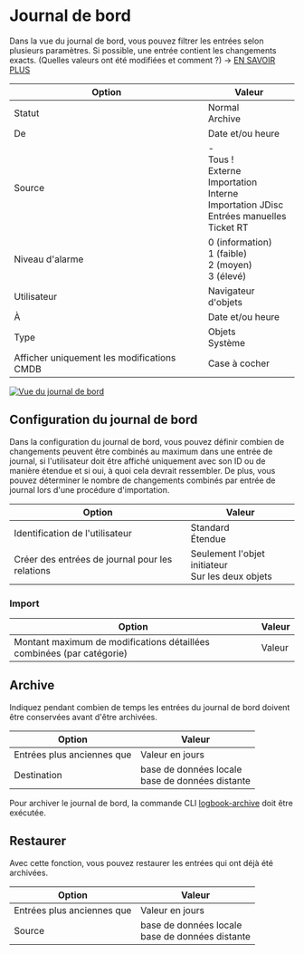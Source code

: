 # Journal de bord 

Dans la vue du journal de bord, vous pouvez filtrer les entrées selon plusieurs paramètres. Si possible, une entrée contient les changements exacts. (Quelles valeurs ont été modifiées et comment ?) → [EN SAVOIR PLUS](../../basics/logbook.md)

| Option                 | Valeur                                                                                     |
| ---------------------- | ------------------------------------------------------------------------------------------ |
| Statut                 | Normal<br>Archive                                                                          |
| De                     | Date et/ou heure                                                                            |
| Source                 | -<br>Tous !<br>Externe<br>Importation<br>Interne<br>Importation JDisc<br>Entrées manuelles<br>Ticket RT |
| Niveau d'alarme         | 0 (information)<br>1 (faible)<br>2 (moyen)<br>3 (élevé)                                    |
| Utilisateur             | Navigateur d'objets                                                                        |
| À                      | Date et/ou heure                                                                            |
| Type                   | Objets<br>Système                                                                          |
| Afficher uniquement les modifications CMDB | Case à cocher                                                                           |

[![Vue du journal de bord](../../assets/images/en/system-administration/administration/logbook/1-l.png)](../../assets/images/en/system-administration/administration/logbook/1-l.png)

## Configuration du journal de bord 

Dans la configuration du journal de bord, vous pouvez définir combien de changements peuvent être combinés au maximum dans une entrée de journal, si l'utilisateur doit être affiché uniquement avec son ID ou de manière étendue et si oui, à quoi cela devrait ressembler. De plus, vous pouvez déterminer le nombre de changements combinés par entrée de journal lors d'une procédure d'importation.

| Option                               | Valeur                                     |
| ------------------------------------ | ----------------------------------------- |
| Identification de l'utilisateur       | Standard<br>Étendue                       |
| Créer des entrées de journal pour les relations | Seulement l'objet initiateur<br>Sur les deux objets |

### Import 

| Option                                                     | Valeur |
| ---------------------------------------------------------- | ----- |
| Montant maximum de modifications détaillées combinées (par catégorie) | Valeur |

## Archive 

Indiquez pendant combien de temps les entrées du journal de bord doivent être conservées avant d'être archivées.

| Option             | Valeur                             |
| ------------------ | --------------------------------- |
| Entrées plus anciennes que | Valeur en jours                     |
| Destination        | base de données locale<br>base de données distante |

Pour archiver le journal de bord, la commande CLI [logbook-archive](../../automation-and-integration/cli/console/options-and-parameters-cli.md#logbook-archive) doit être exécutée.

## Restaurer 

Avec cette fonction, vous pouvez restaurer les entrées qui ont déjà été archivées.

| Option             | Valeur                             |
| ------------------ | --------------------------------- |
| Entrées plus anciennes que | Valeur en jours                     |
| Source             | base de données locale<br>base de données distante |
